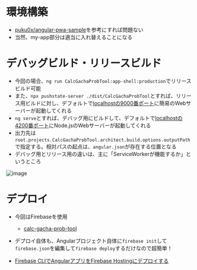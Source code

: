 # 環境構築

- [puku0x/angular-pwa-sample](https://github.com/puku0x/angular-pwa-sample)を参考にすれば問題ない
- 当然、my-app部分は適当に入れ替えることになる

# デバッグビルド・リリースビルド

- 今回の場合、`ng run CalcGachaProbTool:app-shell:production`でリリースビルド可能
- また、`npx pushstate-server ./dist/CalcGachaProbTool`とすれば、リリース用ビルドに対し、デフォルトで[localhostの9000番ポート](http://localhost:9000)に簡易のWebサーバーが起動してくれる
- `ng serve`とすれば、デバッグ用にビルドして、デフォルトで[localhostの4200番ポート](http://localhost:4200)にNode.jsのWebサーバーが起動してくれる
- 出力先は`root.projects.CalcGachaProbTool.architect.build.options.outputPath`で指定する。相対パスの起点は、`angular.json`が存在する位置となる
- デバッグ用とリリース用の違いは、主に「ServiceWorkerが機能するか」というところ

![image](https://user-images.githubusercontent.com/3734392/42000925-47dadeac-7a9d-11e8-8ca5-d348d218e33c.png)

# デプロイ

- 今回はFirebaseを使用
  - [calc-gacha-prob-tool](https://console.firebase.google.com/project/calc-gacha-prob-tool/overview)
 
 - デプロイ自体も、Angularプロジェクト自体に`firebase init`して`firebase.json`を編集して`firebase deploy`するだけなので超簡単！
  - [Firebase CLIでAngularアプリをFirebase Hostingにデプロイする](https://qiita.com/daikiojm/items/89f46bd83c9a2285bbc6)
